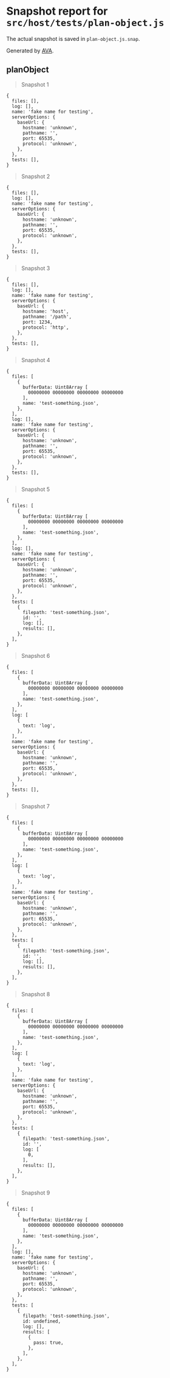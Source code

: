 # Snapshot report for `src/host/tests/plan-object.js`

The actual snapshot is saved in `plan-object.js.snap`.

Generated by [AVA](https://avajs.dev).

## planObject

> Snapshot 1

    {
      files: [],
      log: [],
      name: 'fake name for testing',
      serverOptions: {
        baseUrl: {
          hostname: 'unknown',
          pathname: '',
          port: 65535,
          protocol: 'unknown',
        },
      },
      tests: [],
    }

> Snapshot 2

    {
      files: [],
      log: [],
      name: 'fake name for testing',
      serverOptions: {
        baseUrl: {
          hostname: 'unknown',
          pathname: '',
          port: 65535,
          protocol: 'unknown',
        },
      },
      tests: [],
    }

> Snapshot 3

    {
      files: [],
      log: [],
      name: 'fake name for testing',
      serverOptions: {
        baseUrl: {
          hostname: 'host',
          pathname: '/path',
          port: 1234,
          protocol: 'http',
        },
      },
      tests: [],
    }

> Snapshot 4

    {
      files: [
        {
          bufferData: Uint8Array [
            00000000 00000000 00000000 00000000
          ],
          name: 'test-something.json',
        },
      ],
      log: [],
      name: 'fake name for testing',
      serverOptions: {
        baseUrl: {
          hostname: 'unknown',
          pathname: '',
          port: 65535,
          protocol: 'unknown',
        },
      },
      tests: [],
    }

> Snapshot 5

    {
      files: [
        {
          bufferData: Uint8Array [
            00000000 00000000 00000000 00000000
          ],
          name: 'test-something.json',
        },
      ],
      log: [],
      name: 'fake name for testing',
      serverOptions: {
        baseUrl: {
          hostname: 'unknown',
          pathname: '',
          port: 65535,
          protocol: 'unknown',
        },
      },
      tests: [
        {
          filepath: 'test-something.json',
          id: '',
          log: [],
          results: [],
        },
      ],
    }

> Snapshot 6

    {
      files: [
        {
          bufferData: Uint8Array [
            00000000 00000000 00000000 00000000
          ],
          name: 'test-something.json',
        },
      ],
      log: [
        {
          text: 'log',
        },
      ],
      name: 'fake name for testing',
      serverOptions: {
        baseUrl: {
          hostname: 'unknown',
          pathname: '',
          port: 65535,
          protocol: 'unknown',
        },
      },
      tests: [],
    }

> Snapshot 7

    {
      files: [
        {
          bufferData: Uint8Array [
            00000000 00000000 00000000 00000000
          ],
          name: 'test-something.json',
        },
      ],
      log: [
        {
          text: 'log',
        },
      ],
      name: 'fake name for testing',
      serverOptions: {
        baseUrl: {
          hostname: 'unknown',
          pathname: '',
          port: 65535,
          protocol: 'unknown',
        },
      },
      tests: [
        {
          filepath: 'test-something.json',
          id: '',
          log: [],
          results: [],
        },
      ],
    }

> Snapshot 8

    {
      files: [
        {
          bufferData: Uint8Array [
            00000000 00000000 00000000 00000000
          ],
          name: 'test-something.json',
        },
      ],
      log: [
        {
          text: 'log',
        },
      ],
      name: 'fake name for testing',
      serverOptions: {
        baseUrl: {
          hostname: 'unknown',
          pathname: '',
          port: 65535,
          protocol: 'unknown',
        },
      },
      tests: [
        {
          filepath: 'test-something.json',
          id: '',
          log: [
            0,
          ],
          results: [],
        },
      ],
    }

> Snapshot 9

    {
      files: [
        {
          bufferData: Uint8Array [
            00000000 00000000 00000000 00000000
          ],
          name: 'test-something.json',
        },
      ],
      log: [],
      name: 'fake name for testing',
      serverOptions: {
        baseUrl: {
          hostname: 'unknown',
          pathname: '',
          port: 65535,
          protocol: 'unknown',
        },
      },
      tests: [
        {
          filepath: 'test-something.json',
          id: undefined,
          log: [],
          results: [
            {
              pass: true,
            },
          ],
        },
      ],
    }

